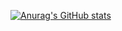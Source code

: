 [![Anurag's GitHub stats](https://github-readme-stats.vercel.app/api?username=NoughtQ)](https://github.com/anuraghazra/github-readme-stats)
